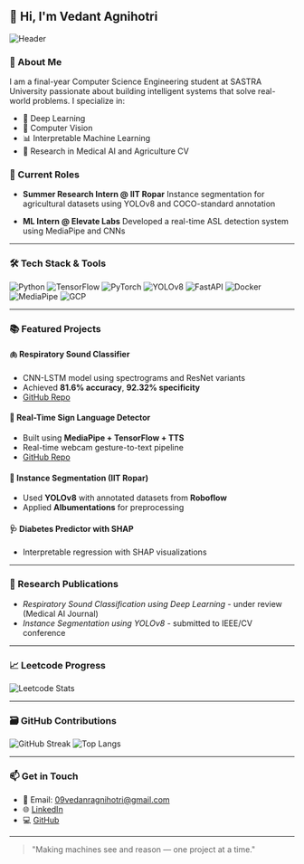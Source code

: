 ## 👋 Hi, I'm Vedant Agnihotri

![Header](https://capsule-render.vercel.app/api?type=wave\&color=gradient\&height=200\&section=header\&text=Vedant%20Agnihotri\&fontSize=40\&fontAlignY=35\&desc=AI%20Engineer%20%7C%20Computer%20Vision%20%7C%20Researcher\&descAlign=62\&descAlignY=50\&fontColor=ffffff)

### 🚀 About Me

I am a final-year Computer Science Engineering student at SASTRA University passionate about building intelligent systems that solve real-world problems. I specialize in:

* 🧠 Deep Learning
* 🎯 Computer Vision
* 📊 Interpretable Machine Learning
* 📌 Research in Medical AI and Agriculture CV

### 📍 Current Roles

* **Summer Research Intern @ IIT Ropar**
  Instance segmentation for agricultural datasets using YOLOv8 and COCO-standard annotation

* **ML Intern @ Elevate Labs**
  Developed a real-time ASL detection system using MediaPipe and CNNs

---

### 🛠️ Tech Stack & Tools

![Python](https://img.shields.io/badge/-Python-181717?style=for-the-badge\&logo=python)
![TensorFlow](https://img.shields.io/badge/-TensorFlow-181717?style=for-the-badge\&logo=tensorflow)
![PyTorch](https://img.shields.io/badge/-PyTorch-181717?style=for-the-badge\&logo=pytorch)
![YOLOv8](https://img.shields.io/badge/-YOLOv8-181717?style=for-the-badge\&logo=github)
![FastAPI](https://img.shields.io/badge/-FastAPI-181717?style=for-the-badge\&logo=fastapi)
![Docker](https://img.shields.io/badge/-Docker-181717?style=for-the-badge\&logo=docker)
![MediaPipe](https://img.shields.io/badge/-MediaPipe-181717?style=for-the-badge\&logo=google)
![GCP](https://img.shields.io/badge/-Google%20Cloud-181717?style=for-the-badge\&logo=googlecloud)

---

### 📚 Featured Projects

#### 🫁 Respiratory Sound Classifier

* CNN-LSTM model using spectrograms and ResNet variants
* Achieved **81.6% accuracy**, **92.32% specificity**
* [GitHub Repo](https://github.com/VED2380/Respiratory-Sound-Classification)

#### 🤟 Real-Time Sign Language Detector

* Built using **MediaPipe + TensorFlow + TTS**
* Real-time webcam gesture-to-text pipeline
* [GitHub Repo](https://github.com/VED2380/Realtime-Sign-Language-Detection-)

#### 🌿 Instance Segmentation (IIT Ropar)

* Used **YOLOv8** with annotated datasets from **Roboflow**
* Applied **Albumentations** for preprocessing

#### 🩺 Diabetes Predictor with SHAP

* Interpretable regression with SHAP visualizations

---

### 🧠 Research Publications

* *Respiratory Sound Classification using Deep Learning* - under review (Medical AI Journal)
* *Instance Segmentation using YOLOv8* - submitted to IEEE/CV conference

---

### 📈 Leetcode Progress

![Leetcode Stats](https://leetcard.jacoblin.cool/VED2380?ext=heatmap)

---

### 🗃️ GitHub Contributions

![GitHub Streak](https://streak-stats.demolab.com?user=VED2380\&theme=dark\&hide_border=true\&date_format=j%20M%5B%20Y%5D)
![Top Langs](https://github-readme-stats.vercel.app/api/top-langs/?username=VED2380\&layout=compact\&theme=dark\&hide_border=true)

---

### 📫 Get in Touch

* 📧 Email: [09vedanragnihotri@gmail.com](mailto:09vedanragnihotri@gmail.com)
* 🌐 [LinkedIn](https://linkedin.com/in/vedantagnihotri)
* 💻 [GitHub](https://github.com/VED2380)

---

> "Making machines see and reason — one project at a time."
